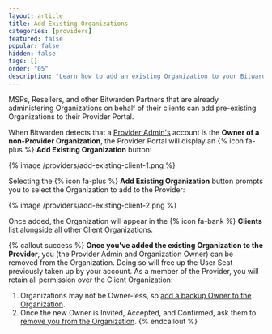 ```yaml
---
layout: article
title: Add Existing Organizations
categories: [providers]
featured: false
popular: false
hidden: false
tags: []
order: "05"
description: "Learn how to add an existing Organization to your Bitwarden Provider Portal."
---
```


MSPs, Resellers, and other Bitwarden Partners that are already administering Organizations on behalf of their clients can add pre-existing Organizations to their Provider Portal.

When Bitwarden detects that a [Provider Admin's]({{site.baseurl}}/article/provider-users/#provider-user-types) account is the **Owner of a non-Provider Organization**, the Provider Portal will display an {% icon fa-plus %} **Add Existing Organization** button:

{% image /providers/add-existing-client-1.png %}

Selecting the {% icon fa-plus %} **Add Existing Organization** button prompts you to select the Organization to add to the Provider:

{% image /providers/add-existing-client-2.png %}

Once added, the Organization will appear in the {% icon fa-bank %} **Clients** list alongside all other Client Organizations.

{% callout success %}
**Once you've added the existing Organization to the Provider**, you (the Provider Admin and Organization Owner) can be removed from the Organization. Doing so will free up the User Seat previously taken up by your account. As a member of the Provider, you will retain all permission over the Client Organization:

1. Organizations may not be Owner-less, so [add a backup Owner to the Organization]({{site.baseurl}}/article/managing-users/#invite).
2. Once the new Owner is Invited, Accepted, and Confirmed, ask them to [remove you from the Organization]({{site.baseurl}}/article/managing-users/#offboard-users).
{% endcallout %}
